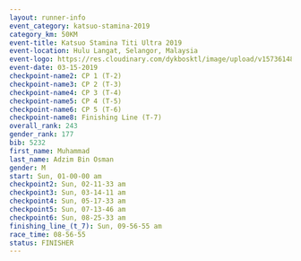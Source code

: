 ```yaml
---
layout: runner-info 
event_category: katsuo-stamina-2019 
category_km: 50KM 
event-title: Katsuo Stamina Titi Ultra 2019 
event-location: Hulu Langat, Selangor, Malaysia 
event-logo: https://res.cloudinary.com/dykbosktl/image/upload/v1573614825/Logo/Logo_p7ft6n.png
event-date: 03-15-2019 
checkpoint-name2: CP 1 (T-2) 
checkpoint-name3: CP 2 (T-3) 
checkpoint-name4: CP 3 (T-4) 
checkpoint-name5: CP 4 (T-5) 
checkpoint-name6: CP 5 (T-6) 
checkpoint-name8: Finishing Line (T-7) 
overall_rank: 243
gender_rank: 177
bib: 5232
first_name: Muhammad
last_name: Adzim Bin Osman
gender: M
start: Sun, 01-00-00 am
checkpoint2: Sun, 02-11-33 am
checkpoint3: Sun, 03-14-11 am
checkpoint4: Sun, 05-17-33 am
checkpoint5: Sun, 07-13-46 am
checkpoint6: Sun, 08-25-33 am
finishing_line_(t_7): Sun, 09-56-55 am
race_time: 08-56-55
status: FINISHER
---
```

